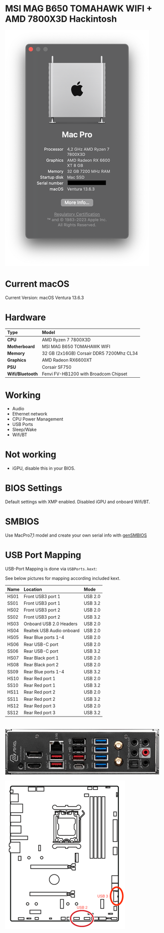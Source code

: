 

# MSI MAG B650 TOMAHAWK WIFI + AMD 7800X3D Hackintosh

![About](Docs/about.png)

# Current macOS

Current Version: macOS Ventura 13.6.3

# Hardware

| Type | Model                |
| :-------- | :------------------------- |
| **CPU** | AMD Ryzen 7 7800X3D |
| **Motherboard** | MSI MAG B650 TOMAHAWK WIFI |
| **Memory** | 32 GB (2x16GB) Corsair DDR5 7200Mhz CL34 |
| **Graphics** | AMD Radeon RX6600XT |
| **PSU** | Corsair SF750 |
| **Wifi/Bluetooth** | Fenvi FV-HB1200 with Broadcom Chipset |

# Working
- Audio
- Ethernet network
- CPU Power Management
- USB Ports
- Sleep/Wake
- Wifi/BT

# Not working
- iGPU, disable this in your BIOS.

# BIOS Settings
Default settings with XMP enabled. Disabled iGPU and onboard Wifi/BT.

# SMBIOS
Use MacPro7,1 model and create your own serial info with [genSMBIOS](https://dortania.github.io/OpenCore-Post-Install/universal/iservices.html#using-gensmbios)

# USB Port Mapping

USB-Port Mapping is done via `USBPorts.kext`:

See below pictures for mapping according included kext.

| Name | Location                | Mode      |
| :-------- | :------------------------- | :------   |
| HS01 | Front USB3 port 1 |USB 2.0|
| SS01 | Front USB3 port 1 |USB 3.2|
| HS02 | Front USB3 port 2 |USB 2.0|
| SS02 | Front USB3 port 2 |USB 3.2|
| HS03 | Onboard USB 2.0 Headers |USB 2.0|
| HS04 | Realtek USB Audio onboard |USB 2.0|
| HS05 | Rear Blue ports 1-4 |USB 2.0|
| HS06 | Rear USB-C port |USB 2.0|
| SS06 | Rear USB-C port |USB 3.2|
| HS07 | Rear Black port 1 |USB 2.0|
| HS08 | Rear Black port 2 |USB 2.0|
| SS09 | Rear Blue ports 1-4 |USB 3.2|
| HS10 | Rear Red port 1 |USB 2.0|
| SS10 | Rear Red port 1 |USB 3.2|
| HS11 | Rear Red port 2 |USB 2.0|
| SS11 | Rear Red port 2 |USB 3.2|
| HS12 | Rear Red port 3 |USB 2.0|
| SS12 | Rear Red port 3 |USB 3.2|

#

![backpanel](Docs/backpanel.jpg)

![onboard](Docs/onboard_usbheaders.png)
